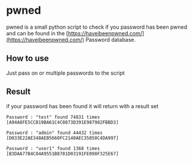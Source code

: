 # pwned
pwned is a small python script to check if you password has been pwned and can be found in the [https://haveibeenpwned.com/](https://haveibeenpwned.com/) Password database. 

## How to use
Just pass on or multiple passwords to the script

## Result
if your password has been found it will return with a result set

`Password : "test" found 74831 times [A94A8FE5CCB19BA61C4C0873D391E987982FBBD3]`

`Password : "admin" found 44432 times [D033E22AE348AEB5660FC2140AEC35850C4DA997]`

`Password : "user1" found 1368 times [B3DAA77B4C04A9551B8781D03191FE098F325E67]`